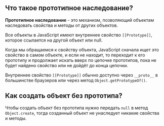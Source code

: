 ## Что такое прототипное наследование?

**Прототипное наследование** - это механизм, позволяющий объектам наследовать свойства и методы от других объектов.  

Все объекты в JavaScript имеют внутреннее свойство `[[Prototype]]`, которое ссылается на другой объект или null.  

Когда мы обращаемся к свойству объекта, JavaScript сначала ищет это свойство в самом объекте, и если не находит, то переходит к его прототипу и продолжает искать вверх по цепочке прототипов, пока не будет найдено свойство или не дойдёт до конца цепочки.  

Внутреннее свойство `[[Prototype]]` обычно доступно через `__proto__` в большинстве браузеров или через метод `Object.getPrototypeOf()`.


## Как создать объект без прототипа?

Чтобы создать объект без прототипа нужно передать `null` в метод `Object.create`, тогда созданный объект не унаследует никакие свойства и методы.
